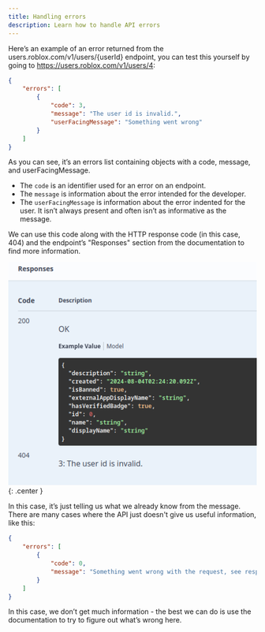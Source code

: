 ```yaml
---
title: Handling errors
description: Learn how to handle API errors
---
```


Here’s an example of an error returned from the users.roblox.com/v1/users/{userId} endpoint, you can test this yourself by
going to https://users.roblox.com/v1/users/4:

```json
{
    "errors": [
        {
            "code": 3,
            "message": "The user id is invalid.",
            "userFacingMessage": "Something went wrong"
        }
    ]
}
```

As you can see, it’s an errors list containing objects with a code, message, and userFacingMessage.

-   The `code` is an identifier used for an error on an endpoint.
-   The `message` is information about the error intended for the developer.
-   The `userFacingMessage` is information about the error indented for the user. It isn’t always present and often isn’t
    as informative as the message.

We can use this code along with the HTTP response code (in this case, 404) and the endpoint’s "Responses" section from the
documentation to find more information.

![](../assets/screenshots/v1_users_responses.png){: .center }

In this case, it’s just telling us what we already know from the message. There are many cases where the API just doesn't
give us useful information, like this:

```json
{
    "errors": [
        {
            "code": 0,
            "message": "Something went wrong with the request, see response status code."
        }
    ]
}
```

In this case, we don’t get much information - the best we can do is use the documentation to try to figure out what’s
wrong here.
